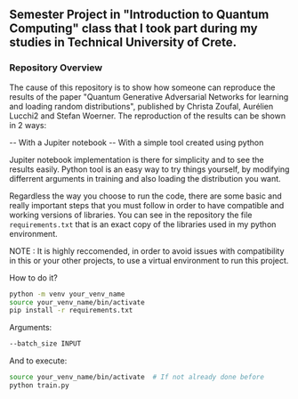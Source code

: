 ## Semester Project in "Introduction to Quantum Computing" class that I took part during my studies in Technical University of Crete.
### **Repository Overview**

The cause of this repository is to show how someone can reproduce the results of the paper "Quantum Generative Adversarial Networks for learning and loading random distributions", published by Christa Zoufal, Aurélien Lucchi2 and Stefan Woerner.
The reproduction of the results can be shown in 2 ways:

-- With a Jupiter notebook
-- With a simple tool created using python

Jupiter notebook implementation is there for simplicity and to see the results easily. Python tool is an easy way to try things yourself, by modifying differrent arguments in training and also loading the distribution you want.

Regardless the way you choose to run the code, there are some basic and really important steps that you must follow in order to have compatible and working versions of libraries.
You can see in the repository the file `requirements.txt` that is an exact copy of the libraries used in my python environment.

NOTE : It is highly reccomended, in order to avoid issues with compatibility in this or your other projects, to use a virtual environment to run this project.

How to do it?
```bash
python -m venv your_venv_name
source your_venv_name/bin/activate
pip install -r requirements.txt
```
Arguments:
```bash
--batch_size INPUT
```
And to execute:
```bash
source your_venv_name/bin/activate  # If not already done before
python train.py
```

